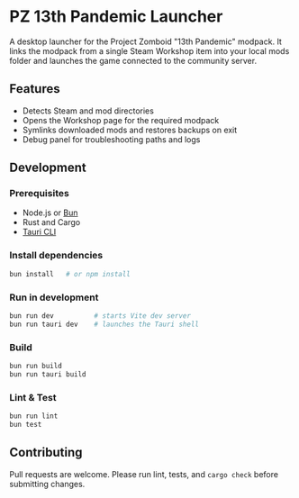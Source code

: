 # PZ 13th Pandemic Launcher

A desktop launcher for the Project Zomboid "13th Pandemic" modpack. It links the modpack from a single Steam Workshop item into your local mods folder and launches the game connected to the community server.

## Features

- Detects Steam and mod directories
- Opens the Workshop page for the required modpack
- Symlinks downloaded mods and restores backups on exit
- Debug panel for troubleshooting paths and logs

## Development

### Prerequisites

- Node.js or [Bun](https://bun.sh/)
- Rust and Cargo
- [Tauri CLI](https://tauri.app/)

### Install dependencies

```bash
bun install   # or npm install
```

### Run in development

```bash
bun run dev          # starts Vite dev server
bun run tauri dev    # launches the Tauri shell
```

### Build

```bash
bun run build
bun run tauri build
```

### Lint & Test

```bash
bun run lint
bun test
```

## Contributing

Pull requests are welcome. Please run lint, tests, and `cargo check` before submitting changes.

